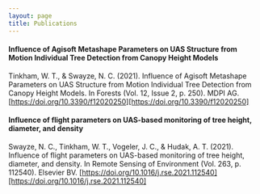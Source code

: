 ```yaml
---
layout: page
title: Publications
---
```


#### Influence of Agisoft Metashape Parameters on UAS Structure from Motion Individual Tree Detection from Canopy Height Models
Tinkham, W. T., & Swayze, N. C. (2021). Influence of Agisoft Metashape Parameters on UAS Structure from Motion Individual Tree Detection from Canopy Height Models. In Forests (Vol. 12, Issue 2, p. 250). MDPI AG. [https://doi.org/10.3390/f12020250][https://doi.org/10.3390/f12020250]

#### Influence of flight parameters on UAS-based monitoring of tree height, diameter, and density
Swayze, N. C., Tinkham, W. T., Vogeler, J. C., & Hudak, A. T. (2021). Influence of flight parameters on UAS-based monitoring of tree height, diameter, and density. In Remote Sensing of Environment (Vol. 263, p. 112540). Elsevier BV. [https://doi.org/10.1016/j.rse.2021.112540][https://doi.org/10.1016/j.rse.2021.112540]

[https://doi.org/10.3390/f12020250]: https://doi.org/10.3390/f12020250

[https://doi.org/10.1016/j.rse.2021.112540]: https://doi.org/10.1016/j.rse.2021.112540
